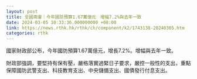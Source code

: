 ```yaml
---
layout: post
title: 全國兩會｜今年國防預算1.67萬億元　增幅7.2%與去年一致
date: 2024-03-05 10:33:36.000000000 +08:00
link: https://news.rthk.hk/rthk/ch/component/k2/1743138-20240305.htm
categories: rthk
---
```


國家財政部公布，今年國防預算1.67萬億元，增長7.2%。增幅與去年一致。

財政部強調，要堅持有保有壓，嚴格落實過緊日子要求，嚴控一般性的支出，重點保障國防武警支出、科技教育支出、中央儲備支出、國債發行付息支出。
